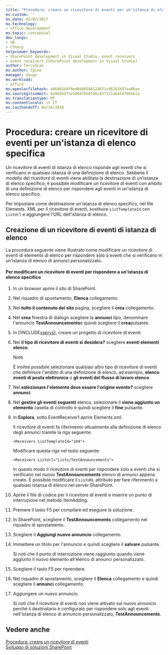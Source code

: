 ```yaml
---
title: "Procedura: creare un ricevitore di eventi per un'istanza di elenco specifico | Documenti Microsoft"
ms.custom: ''
ms.date: 02/02/2017
ms.technology:
- office-development
ms.topic: conceptual
dev_langs:
- VB
- CSharp
helpviewer_keywords:
- SharePoint development in Visual Studio, event receivers
- event receivers [SharePoint development in Visual Studio]
author: TerryGLee
ms.author: tglee
manager: douge
ms.workload:
- office
ms.openlocfilehash: 4d6d01b9f9ed0db8588124b71c982b2d37aa86ae
ms.sourcegitcommit: 6a9d5bd75e50947659fd6c837111a6a547884e2a
ms.translationtype: MT
ms.contentlocale: it-IT
ms.lasthandoff: 04/16/2018
---
```

# <a name="how-to-create-an-event-receiver-for-a-specific-list-instance"></a>Procedura: creare un ricevitore di eventi per un'istanza di elenco specifica
  Un ricevitore di eventi di istanza di elenco risponde agli eventi che si verificano in qualsiasi istanza di una definizione di elenco. Sebbene il modello del ricevitore di eventi viene abilitata la destinazione di un'istanza di elenco specifico, è possibile modificare un ricevitore di eventi con ambito di una definizione di elenco per rispondere agli eventi in un'istanza di elenco specifico.  
  
 Per impostare come destinazione un'istanza di elenco specifico, nel file Elements. XML per il ricevitore di eventi, sostituire `ListTemplateId` con `ListUrl` e aggiungere l'URL dell'istanza di elenco.  
  
## <a name="creating-a-list-instance-event-receiver"></a>Creazione di un ricevitore di eventi di istanza di elenco  
 La procedura seguente viene illustrato come modificare un ricevitore di eventi di elemento di elenco per rispondere solo a eventi che si verificano in un'istanza di elenco di annunci personalizzato.  
  
#### <a name="to-modify-an-event-receiver-to-respond-to-a-specific-list-instance"></a>Per modificare un ricevitore di eventi per rispondere a un'istanza di elenco specifico  
  
1.  In un browser aprire il sito di SharePoint.  
  
2.  Nel riquadro di spostamento, **Elenca** collegamento.  
  
3.  Nel **tutto il contenuto del sito** pagina, scegliere il **crea** collegamento.  
  
4.  Nel **crea** finestra di dialogo scegliere la **annunci** tipo, denominare l'annuncio **TestAnnouncements**e quindi scegliere il **crea**pulsante.  
  
5.  In [!INCLUDE[vsprvs](../sharepoint/includes/vsprvs-md.md)], creare un progetto di ricevitore di eventi.  
  
6.  Nel **il tipo di ricevitore di eventi si desidera?** scegliere **eventi elementi elenco**.  
  
    > [!NOTE]  
    >  È inoltre possibile selezionare qualsiasi altro tipo di ricevitore di eventi che definisce l'ambito di una definizione di elenco, ad esempio, **elenco eventi di posta elettronica** o **gli eventi del flusso di lavoro elenco**.  
  
7.  Nel **selezionare l'elemento deve essere l'origine evento?** scegliere **annunci**.  
  
8.  Nel **gestire gli eventi seguenti** elenco, selezionare il **viene aggiunto un elemento** casella di controllo e quindi scegliere il **fine** pulsante.  
  
9. In **Esplora**, sotto EventReceiver1 aprire Elements.xml.  
  
     Il ricevitore di eventi fa riferimento attualmente alla definizione di elenco degli annunci tramite la riga seguente:  
  
    ```  
    <Receivers ListTemplateId="104">  
    ```  
  
     Modificare questa riga nel testo seguente:  
  
    ```  
    <Receivers ListUrl="Lists/TestAnnouncements">  
    ```  
  
     In questo modo il ricevitore di eventi per rispondere solo a eventi che si verificano nel nuovo **TestAnnouncements** elenco di annunci appena creato. È possibile modificare il `ListURL` attributo per fare riferimento a qualsiasi istanza di elenco nel server SharePoint.  
  
10. Aprire il file di codice per il ricevitore di eventi e inserire un punto di interruzione nel metodo ItemAdding.  
  
11. Premere il tasto F5 per compilare ed eseguire la soluzione.  
  
12. In SharePoint, scegliere il **TestAnnouncements** collegamento nel riquadro di spostamento.  
  
13. Scegliere il **Aggiungi nuovo annuncio** collegamento.  
  
14. Immettere un titolo per l'annuncio e quindi scegliere il **salvare** pulsante.  
  
     Si noti che il punto di interruzione viene raggiunto quando viene aggiunto il nuovo elemento all'elenco di annunci personalizzato.  
  
15. Scegliere il tasto F5 per riprendere.  
  
16. Nel riquadro di spostamento, scegliere il **Elenca** collegamento e quindi scegliere il **annunci** collegamento.  
  
17. Aggiungere un nuovo annuncio.  
  
     Si noti che il ricevitore di eventi non viene attivato sul nuovo annuncio perché il destinatario è configurato per rispondere solo agli eventi nell'istanza di elenco di annuncio personalizzato, **TestAnnouncements**.  
  
## <a name="see-also"></a>Vedere anche  
 [Procedura: creare un ricevitore di eventi](../sharepoint/how-to-create-an-event-receiver.md)   
 [Sviluppo di soluzioni SharePoint](../sharepoint/developing-sharepoint-solutions.md)  
  
  